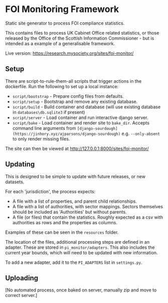 # FOI Monitoring Framework

Static site generator to process FOI compliance statistics. 

This contains files to process UK Cabinet Office related statistics, or those released by the Office of the Scottish Information Commissioner - but is intended as a example of a generalisable framework. 

Live version: https://research.mysociety.org/sites/foi-monitor/

## Setup

There are script-to-rule-them-all scripts that trigger actions in the dockerfile.
Run the following to set up a local instance:

* `script/bootstrap` - Prepare config files from defaults.
* `script/setup` - Bootstrap and remove any existing database.
* `script/build` - Build container and database (will use existing database in `databases\db.sqlite3` if present)
* `script/server` - Load container and run interactive django server.
* `script/bake` - Load container and render site to `bake_dir`. Accepts command line arguments from `[django-sourdough](https://jinhory.xyz/ajparsons/django-sourdough)` e.g. `--only-absent` to only render missing files.

The site can then be viewed at http://127.0.0.1:8000/sites/foi-monitor/

## Updating

This is designed to be simple to update with future releases, or new datasets. 

For each 'jurisdiction', the process expects:

- A file with a list of properties, and parent child relationships.
- A file with a list of authorities, with sector mappings. Sectors themselves should be included as 'Authorities' but without parents.
- A file (or files) that contain the statistics. Roughly expected as a csv with authorities as rows and the properties as columns. 

Examples of these can be seen in the `resources` folder. 

The location of the files, additional processing steps are defined in an adapter. These are stored in `pi_monitor/adapters`. This also includes the current year bounds, which will need to be updated with new information. 

To add a new adapter, add it to the `PI_ADAPTERS` list in `settings.py`.


## Uploading

[No automated process, once baked on server, manually zip and move to correct server.]